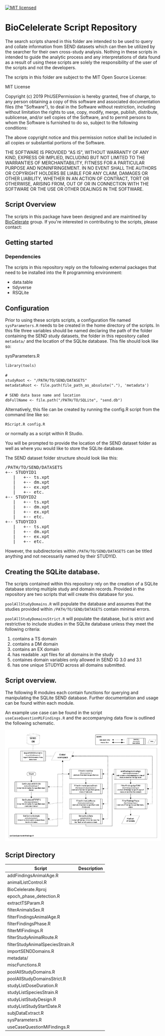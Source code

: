 [![MIT licensed](https://img.shields.io/badge/license-MIT-blue.svg)](https://github.com/phuse-org/phuse-scripts/blob/master/LICENSE.md) 

# BioCelelerate Script Repository

The search scripts shared in this folder are intended to be used to query and collate information from 
SEND datasets which can then be utilized by the searcher for their own cross-study analysis.  Nothing 
in these scripts in intended to guide the analytic process and any interpretations of data found as a 
result of using these scripts are solely the responsibility of the user of the scripts and not the developers.

The scripts in this folder are subject to the MIT Open Source License:

MIT License

Copyright (c) 2019 PhUSEPermission is hereby granted, free of charge, to any person obtaining a copy
of this software and associated documentation files (the "Software"), to deal
in the Software without restriction, including without limitation the rights
to use, copy, modify, merge, publish, distribute, sublicense, and/or sell
copies of the Software, and to permit persons to whom the Software is
furnished to do so, subject to the following conditions:

The above copyright notice and this permission notice shall be included in
all copies or substantial portions of the Software.

THE SOFTWARE IS PROVIDED "AS IS", WITHOUT WARRANTY OF ANY KIND, EXPRESS OR
IMPLIED, INCLUDING BUT NOT LIMITED TO THE WARRANTIES OF MERCHANTABILITY,
FITNESS FOR A PARTICULAR PURPOSE AND NONINFRINGEMENT. IN NO EVENT SHALL THE
AUTHORS OR COPYRIGHT HOLDERS BE LIABLE FOR ANY CLAIM, DAMAGES OR OTHER
LIABILITY, WHETHER IN AN ACTION OF CONTRACT, TORT OR OTHERWISE, ARISING FROM,
OUT OF OR IN CONNECTION WITH THE SOFTWARE OR THE USE OR OTHER DEALINGS IN
THE SOFTWARE.


## Script Overview

The scripts in this package have been designed and are maintined by [BioCelerate](https://transceleratebiopharmainc.com/biocelerate/) group. 
If you're interested in contributing to the scripts, please contact:


## Getting started

### Dependencies 

The scripts in this repository reply on the following external packages that need to be installed into the R programming environment:

* data.table
* tidyverse
* RSQLite 

## Configuration

Prior to using these scripts scripts, a configuration file named `sysParameters.R` needs to be created in the home directory of the scripts. In 
this file three variables should be named declaring the path of the folder containing the SEND study datasets, the folder in this repository called `metadata/` 
and the location of the SQLite database. This file should look like so:

sysParameters.R
```
library(tools)

# 
studyRoot <- "/PATH/TO/SEND/DATASETS"
metadataRoot <- file.path(file_path_as_absolute("."), 'metadata')

# SEND data base name and location
dbFullName <- file.path("/PATH/TO/SQLite", "send.db")

```

Alternatively, this file can be created by running the config.R script from the command line like so:

```
RScript.R config.R
```

or normally as a script within R Studio.

You will be prompted to provide the location of the SEND dataset folder as well as where you would like to store the SQLite database.

The SEND dataset folder structure should look like this:
<pre>
/PATH/TO/SEND/DATASETS  
+-- STUDYID1  
   |   +-- ts.xpt  
   |   +-- dm.xpt  
   |   +-- ex.xpt  
   |   +-- etc.  
+-- STUDYID2   
   |   +-- ts.xpt  
   |   +-- dm.xpt  
   |   +-- ex.xpt  
   |   +-- etc.  
+-- STUDYID3  
   |   +-- ts.xpt  
   |   +-- dm.xpt  
   |   +-- ex.xpt  
   |   +-- etc.  
</pre>
However, the subdirectories within `/PATH/TO/SEND/DATASETS`  can be titled anything and not necessarily named by their STUDYID.

## Creating the SQLite database.

The scripts contained within this repository rely on the creation of a SQLite database storing multiple study and domain records. 
Provided in the repository are two scripts that will create this database for you. 

`poolAllStudyDomains.R` will populate the database and assumes that the studies provided within  `/PATH/TO/SEND/DATASETS` contain minimal 
errors.  

`poolAllStudyDomainsStrict.R` will populate the database, but is strict and restrictive to include studies in the SQLIte database unless they meet
 the following criteria: 

1) contains a TS domain
2) contains a DM domain
3) contains an EX domain
4) has readable .xpt files for all domains in the study
5) containes domain variables only allowed in SEND IG 3.0 and 3.1
6) has one unique STUDYID across all domains submitted.


## Script overview.

The following R modules each contain functions for querying and manipulating the SQLite SEND database. Further documentation and usage can be found within each module. 

An example use case can be found in the script `useCaseQuestionMiFindings.R` and the accompanying data flow is outlined the following schematic. 


![Min Findings](useCaseQuestionMiFindings_flow.png "MI Findings")



## Script Directory 











| Script  | Description |
|---|---|
| addFindingsAnimalAge.R  |   |
| animalListControl.R  |   |
| BioCelelerate.Rproj  |   |
|  epoch_phase_detection.R |   |
| extractTSParam.R  |   |
| filterAnimalsSex.R  |   |
| filterFindingsAnimalAge.R  |   |
| filterFindingsPhase.R  |   |
| filterMIFindings.R  |   |
| filterStudyAnimalRoute.R  |   |
| filterStudyAnimalSpeciesStrain.R  |   |
| importSENDDomains.R  |   |
| metadata/  |   |
| miscFunctions.R  |   |
| poolAllStudyDomains.R  |   |
| poolAllStudyDomainsStrict.R  |   |
| studyListDoseDuration.R  |   |
| studyListSpeciesStrain.R  |   |
| studyListStudyDesign.R  |   |
| studyListStudyStartDate.R  |   |
| subjDataExtract.R  |   |
| sysParameters.R  |   |
| useCaseQuestionMiFindings.R  |   |


